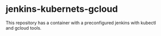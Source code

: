 # jenkins-kubernets-gcloud
This repository has a container with a preconfigured jenkins with kubectl and gcloud tools.
